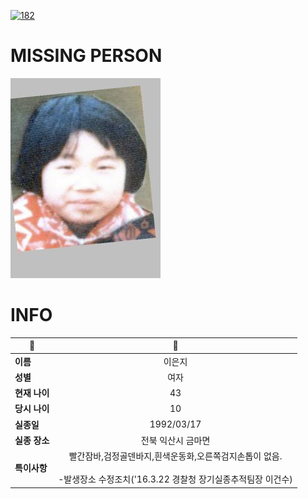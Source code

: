 [![182](https://img.shields.io/badge/%EC%8B%A4%EC%A2%85%EC%8B%A0%EA%B3%A0%EB%8A%94%20%EA%B5%AD%EB%B2%88%EC%97%86%EC%9D%B4-182-blue)](http://safe182.go.kr/index.do)

# MISSING PERSON

<img src="./missing_person.jpg">

# INFO

|🔑|💎|
|--|:--:|
|**이름**|이은지|
|**성별**|여자|
|**현재 나이**|43|
|**당시 나이**|10|
|**실종일**|1992/03/17|
|**실종 장소**|전북 익산시 금마면 |
|**특이사항**|빨간잠바,검정골덴바지,흰색운동화,오른쪽검지손톱이 없음.</br></br>-발생장소 수정조치('16.3.22 경찰청 장기실종추적팀장 이건수)|
